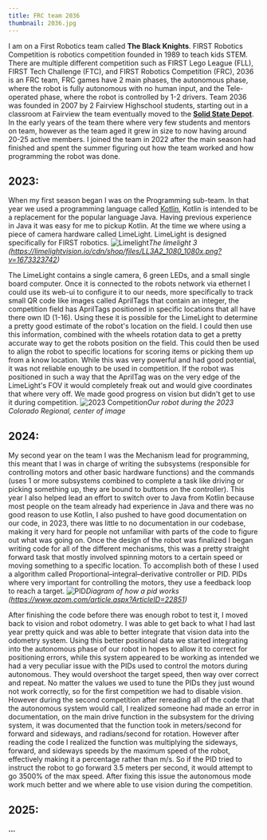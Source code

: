 ```yaml
---
title: FRC team 2036
thumbnail: 2036.jpg
---
```

I am on a First Robotics team called **The Black Knights**. FIRST Robotics Competition is robotics competition founded in 1989 to teach kids STEM. There are multiple different competition such as FIRST Lego League (FLL), FIRST Tech Challenge (FTC), and FIRST Robotics Competition (FRC), 2036 is an FRC team, FRC games have 2 main phases, the autonomous phase, where the robot is fully autonomous with no human input, and the Tele-operated phase, where the robot is controlled by 1-2 drivers. Team 2036 was founded in 2007 by 2 Fairview Highschool students, starting out in a classroom at Fairview the team eventually moved to the [**Solid State Depot**](https://www.ssdmakerspace.org/). In the early years of the team there where very few students and mentors on team, however as the team aged it grew in size to now having around 20-25 active members. I joined the team in 2022 after the main season had finished and spent the summer figuring out how the team worked and how programming the robot was done.

2023:
---
 When my first season began I was on the Programming sub-team. In that year we used a programming language called [Kotlin](https://kotlinlang.org/), Kotlin is intended to be a replacement for the popular language Java. Having previous experience in Java it was easy for me to pickup Kotlin. At the time we where using a piece of camera hardware called LimeLight. LimeLight is designed specifically for FIRST robotics.
![Limelight](/projects/images/robotics/limelight.png)*The limelight 3 (https://limelightvision.io/cdn/shop/files/LL3A2_1080_1080x.png?v=1673323742)*

The LimeLight contains a single camera, 6 green LEDs, and a small single board computer. Once it is connected to the robots network via ethernet I could use its web-ui to configure it to our needs, more specifically to track small QR code like images called AprilTags that contain an integer, the competition field has AprilTags positioned in specific locations that all have there own ID (1-16). Using these it is possible for the LimeLight to determine a pretty good estimate of the robot's location on the field. I could then use this information, combined with the wheels rotation data to get a pretty accurate way to get the robots position on the field. This could then be used to align the robot to specific locations for scoring items or picking them up from a know location. While this was very powerful and had good potential, it was not reliable enough to be used in competition. If the robot was positioned in such a way that the AprilTag was on the very edge of the LimeLight's FOV it would completely freak out and would give coordinates that where very off. We made good progress on vision but didn't get to use it during competition. 
![2023 Competition](/projects/images/robotics/2023comp.png)*Our robot during the 2023 Colorado Regional, center of image*

2024:
---
My second year on the team I was the Mechanism lead for programming, this meant that I was in charge of writing the subsystems (responsible for controlling motors and other basic hardware functions) and the commands (uses 1 or more subsystems combined to complete a task like driving or picking something up, they are bound to buttons on the controller). This year I also helped lead an effort to switch over to Java from Kotlin because most people on the team already had experience in Java and there was no good reason to use Kotlin, I also pushed to have good documentation on our code, in 2023, there was little to no documentation in our codebase, making it very hard for people not unfamiliar with parts of the code to figure out what was going on. Once the design of the robot was finalized I began writing code for all of the different mechanisms, this was a pretty straight forward task that mostly involved spinning motors to a certain speed or moving something to a specific location. To accomplish both of these I used a algorithm called Proportional–integral–derivative controller or PID. PIDs where very important for controlling the motors, they use a feedback loop to reach a target. 
![PID](/projects/images/robotics/PID.png)*Diagram of how a pid works (https://www.azom.com/article.aspx?ArticleID=22851)*

After finishing the code before there was enough robot to test it, I moved back to vision and robot odometry. I was able to get back to what I had last year pretty quick and was able to better integrate that vision data into the odometry system. Using this better positional data we started integrating into the autonomous phase of our robot in hopes to allow it to correct for positioning errors, while this system appeared to be working as intended we had a very peculiar issue with the PIDs used to control the motors during autonomous. They would overshoot the target speed, then way over correct and repeat. No matter the values we used to tune the PIDs they just wound not work correctly, so for the first competition we had to disable vision. However during the second competition after rereading all of the code that the autonomous system would call, I realized someone had made an error in documentation, on the main drive function in the subsystem for the driving system, it was documented that the function took in meters/second for forward and sideways, and radians/second for rotation. However after reading the code I realized the function was multiplying the sideways, forward, and sideways speeds by the maximum speed of the robot, effectively making it a percentage rather than m/s. So if the PID tried to instruct the robot to go forward 3.5 meters per second, it would attempt to go 3500% of the max speed. After fixing this issue the autonomous mode work much better and we where able to use vision during the competition.

2025:
---
**...**
